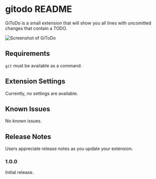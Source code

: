 # gitodo README

GiToDo is a small extension that will show you all lines with uncomitted changes that contain a TODO.

![Screenshot of GiToDo](https://github.com/markusa380/gitodo/media/screenshot.png)

## Requirements

`git` must be available as a command.

## Extension Settings

Currently, no settings are available.

## Known Issues

No known issues.

## Release Notes

Users appreciate release notes as you update your extension.

### 1.0.0

Initial release.
